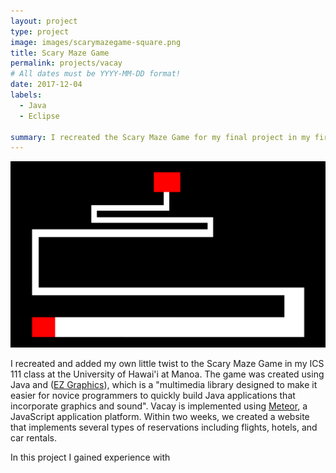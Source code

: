 ```yaml
---
layout: project
type: project
image: images/scarymazegame-square.png
title: Scary Maze Game
permalink: projects/vacay
# All dates must be YYYY-MM-DD format!
date: 2017-12-04
labels:
  - Java
  - Eclipse
 
summary: I recreated the Scary Maze Game for my final project in my first ICS class.
---
```


<img class="ui large top image" src="../images/scarymazegame.png">

I recreated and added my own little twist to the Scary Maze Game in my ICS 111 class at the University of Hawai'i at Manoa. The game was created using Java and (<a href="http://www2.hawaii.edu/~dylank/ics111/">EZ Graphics</a>), which is a "multimedia library designed to make it easier for novice programmers to quickly build Java applications that incorporate graphics and sound". 
Vacay is implemented using [Meteor](http://meteor.com), a JavaScript application platform. Within two weeks, we created a website that implements several types of reservations including flights, hotels, and car rentals.

In this project I gained experience with 
 
